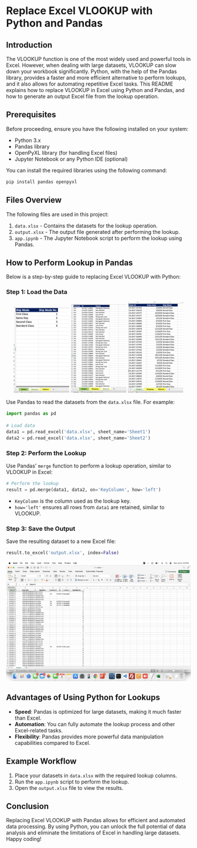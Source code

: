 # Replace Excel VLOOKUP with Python and Pandas

## Introduction

The VLOOKUP function is one of the most widely used and powerful tools in Excel. However, when dealing with large datasets, VLOOKUP can slow down your workbook significantly. Python, with the help of the Pandas library, provides a faster and more efficient alternative to perform lookups, and it also allows for automating repetitive Excel tasks. This README explains how to replace VLOOKUP in Excel using Python and Pandas, and how to generate an output Excel file from the lookup operation.

## Prerequisites

Before proceeding, ensure you have the following installed on your system:

- Python 3.x
- Pandas library
- OpenPyXL library (for handling Excel files)
- Jupyter Notebook or any Python IDE (optional)

You can install the required libraries using the following command:

```bash
pip install pandas openpyxl
```

## Files Overview

The following files are used in this project:

1. `data.xlsx` - Contains the datasets for the lookup operation.
2. `output.xlsx` - The output file generated after performing the lookup.
3. `app.ipynb` - The Jupyter Notebook script to perform the lookup using Pandas.

## How to Perform Lookup in Pandas

Below is a step-by-step guide to replacing Excel VLOOKUP with Python:

### Step 1: Load the Data

<div align="center">
  <img src="./data1.png" alt="Data 1" width="30%" />
  <img src="./data2.png" alt="Data 2" width="30%" />
  <img src="./data%203.png" alt="Data 3" width="30%" />
</div>


Use Pandas to read the datasets from the `data.xlsx` file. For example:

```python
import pandas as pd

# Load data
data1 = pd.read_excel('data.xlsx', sheet_name='Sheet1')
data2 = pd.read_excel('data.xlsx', sheet_name='Sheet2')
```

### Step 2: Perform the Lookup

Use Pandas' `merge` function to perform a lookup operation, similar to VLOOKUP in Excel:

```python
# Perform the lookup
result = pd.merge(data1, data2, on='KeyColumn', how='left')
```

- `KeyColumn` is the column used as the lookup key.
- `how='left'` ensures all rows from `data1` are retained, similar to VLOOKUP.

### Step 3: Save the Output

Save the resulting dataset to a new Excel file:

```python
result.to_excel('output.xlsx', index=False)
```
![output](./output.png)


## Advantages of Using Python for Lookups

- **Speed**: Pandas is optimized for large datasets, making it much faster than Excel.
- **Automation**: You can fully automate the lookup process and other Excel-related tasks.
- **Flexibility**: Pandas provides more powerful data manipulation capabilities compared to Excel.

## Example Workflow

1. Place your datasets in `data.xlsx` with the required lookup columns.
2. Run the `app.ipynb` script to perform the lookup.
3. Open the `output.xlsx` file to view the results.

## Conclusion

Replacing Excel VLOOKUP with Pandas allows for efficient and automated data processing. By using Python, you can unlock the full potential of data analysis and eliminate the limitations of Excel in handling large datasets. Happy coding!

